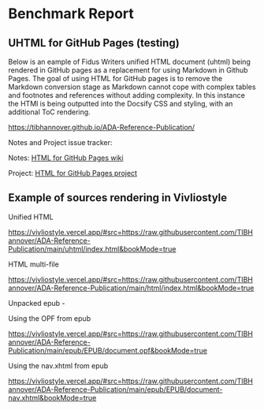 # Benchmark Report

## UHTML for GitHub Pages (testing)

Below is an eample of Fidus Writers unified HTML document (uhtml) being rendered in GitHub pages as a replacement for using Markdown in Github Pages. The goal of using HTML for GitHub pages is to remove the Markdown conversion stage as Markdown cannot cope with complex tables and footnotes and references without adding complexity. In this instance the HTMl is being outputted into the Docsify CSS and styling, with an additional ToC rendering.

https://tibhannover.github.io/ADA-Reference-Publication/

Notes and Project issue tracker:

Notes: [HTML for GitHub Pages wiki](https://github.com/TIBHannover/ADA-Reference-Publication/wiki/HTML-for-GitHub-Pages)

Project: [HTML for GitHub Pages project](https://github.com/TIBHannover/ADA-Reference-Publication/projects/1)

## Example of sources rendering in Vivliostyle

Unified HTML

https://vivliostyle.vercel.app/#src=https://raw.githubusercontent.com/TIBHannover/ADA-Reference-Publication/main/uhtml/index.html&bookMode=true

HTML multi-file

https://vivliostyle.vercel.app/#src=https://raw.githubusercontent.com/TIBHannover/ADA-Reference-Publication/main/html/index.html&bookMode=true

Unpacked epub -

Using the OPF from epub

https://vivliostyle.vercel.app/#src=https://raw.githubusercontent.com/TIBHannover/ADA-Reference-Publication/main/epub/EPUB/document.opf&bookMode=true

Using the nav.xhtml from epub

https://vivliostyle.vercel.app/#src=https://raw.githubusercontent.com/TIBHannover/ADA-Reference-Publication/main/epub/EPUB/document-nav.xhtml&bookMode=true
